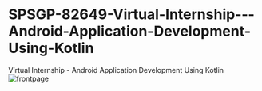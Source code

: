 # SPSGP-82649-Virtual-Internship---Android-Application-Development-Using-Kotlin
Virtual Internship - Android Application Development Using Kotlin
![frontpage](https://user-images.githubusercontent.com/106973558/191957327-fb9d7b63-97a3-447b-99fc-e8d745c0de50.png)
